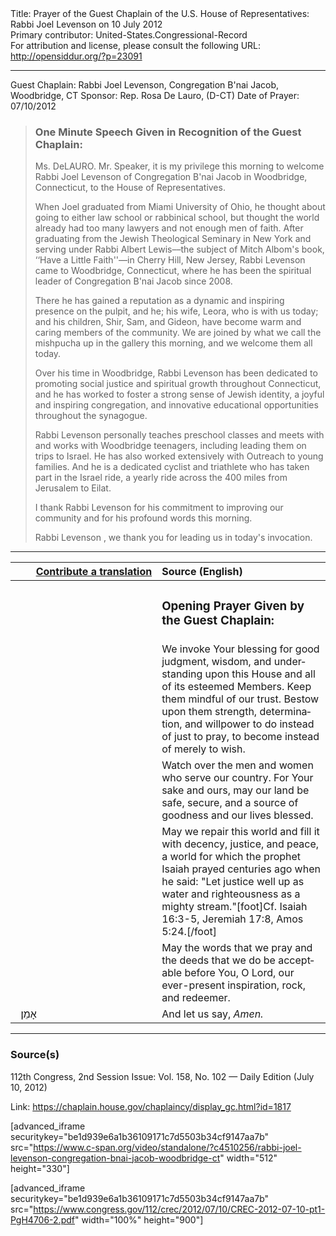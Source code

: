 <html>
<head></head>
<body>
Title: Prayer of the Guest Chaplain of the U.S. House of Representatives: Rabbi Joel Levenson on 10 July 2012<br />
Primary contributor: United-States.Congressional-Record<br />
For attribution and license, please consult the following URL: <a href="http://opensiddur.org/?p=23091">http://opensiddur.org/?p=23091</a>
<p />
<hr />

Guest Chaplain: Rabbi Joel Levenson, Congregation B'nai Jacob, Woodbridge, CT
Sponsor: Rep. Rosa De Lauro, (D-CT)
Date of Prayer: 07/10/2012

<blockquote>
<h3>One Minute Speech Given in Recognition of the Guest Chaplain:</h3>
Ms. DeLAURO. Mr. Speaker, it is my privilege this morning to welcome Rabbi Joel Levenson of Congregation B'nai Jacob in Woodbridge, Connecticut, to the House of Representatives.

When Joel graduated from Miami University of Ohio, he thought about going to either law school or rabbinical school, but thought the world already had too many lawyers and not enough men of faith. After graduating from the Jewish Theological Seminary in New York and serving under Rabbi Albert Lewis––the subject of Mitch Albom's book, ‘‘Have a Little Faith''––in Cherry Hill, New Jersey, Rabbi Levenson came to Woodbridge, Connecticut, where he has been the spiritual leader of Congregation B'nai Jacob since 2008.

There he has gained a reputation as a dynamic and inspiring presence on the pulpit, and he; his wife, Leora, who is with us today; and his children, Shir, Sam, and Gideon, have become warm and caring members of the community. We are joined by what we call the mishpucha up in the gallery this morning, and we welcome them all today.

Over his time in Woodbridge, Rabbi Levenson has been dedicated to promoting social justice and spiritual growth throughout Connecticut, and he has worked to foster a strong sense of Jewish identity, a joyful and inspiring congregation, and innovative educational opportunities throughout the synagogue.

Rabbi Levenson personally teaches preschool classes and meets with and works with Woodbridge teenagers, including leading them on trips to Israel. He has also worked extensively with Outreach to young families. And he is a dedicated cyclist and triathlete who has taken part in the Israel ride, a yearly ride across the 400 miles from Jerusalem to Eilat.

I thank Rabbi Levenson for his commitment to improving our community and for his profound words this morning.

Rabbi Levenson , we thank you for leading us in today's invocation.
</blockquote>

<hr />

<table style="margin-left: auto;margin-right: auto;" class="draggable">
<thead><tr><th id="x" style="text-align: right;"><a href="/contributing/upload/">Contribute a translation</a></th><th style="text-align: left;">Source (English)</th></tr></thead>
<tbody>
<tr><td style="vertical-align:top;" width="46%">
<div class="liturgy" lang="he">

</span></div></td>
 
<td style="vertical-align:top;" width="53%">
<div class="english" lang="en">
<h3>Opening Prayer Given by the Guest Chaplain:</h3>
</div></td></tr>


<tr><td style="vertical-align:top;" width="46%">
<div class="liturgy" lang="he">

</span></div></td>
 
<td style="vertical-align:top;" width="53%">
<div class="english" lang="en">
We invoke Your blessing 
for good judgment, 
wisdom, 
and understanding 
upon this House 
and all of its esteemed Members. 
Keep them mindful of our trust. 
Bestow upon them strength, 
determination, 
and willpower 
to do instead of just to pray, 
to become instead of merely to wish.
</div></td></tr>


<tr><td style="vertical-align:top;" width="46%">
<div class="liturgy" lang="he">

</span></div></td>
 
<td style="vertical-align:top;" width="53%">
<div class="english" lang="en">
Watch over the men and women 
who serve our country. 
For Your sake and ours, 
may our land be safe, 
secure, 
and a source of goodness 
and our lives blessed.
</div></td></tr>


<tr><td style="vertical-align:top;" width="46%">
<div class="liturgy" lang="he">

</span></div></td>
 
<td style="vertical-align:top;" width="53%">
<div class="english" lang="en">
May we repair this world 
and fill it with decency, 
justice, 
and peace, 
a world for which the prophet Isaiah prayed centuries ago 
when he said: "Let justice well up as water 
and righteousness as a mighty stream."[foot]Cf. Isaiah 16:3-5, Jeremiah 17:8, Amos 5:24.[/foot]
</div></td></tr>

<tr><td style="vertical-align:top;" width="46%">
<div class="liturgy" lang="he">

</span></div></td>
 
<td style="vertical-align:top;" width="53%">
<div class="english" lang="en">
May the words that we pray 
and the deeds that we do 
be acceptable before You, O Lord, 
our ever-present inspiration, rock, and redeemer.
</div></td></tr>

<tr><td style="vertical-align:top;" width="46%">
<div class="liturgy" lang="he">
&nbsp;
אָמֵן׃
</span></div></td>
 
<td style="vertical-align:top;" width="53%">
<div class="english" lang="en">
And let us say, 
<em>Amen.</em>
</div></td></tr>
</tbody></table>

<hr />

<h3>Source(s)</h3>

112th Congress, 2nd Session
Issue: Vol. 158, No. 102 — Daily Edition (July 10, 2012)

Link: <a href="https://chaplain.house.gov/chaplaincy/display_gc.html?id=1817">https://chaplain.house.gov/chaplaincy/display_gc.html?id=1817</a>

[advanced_iframe securitykey="be1d939e6a1b36109171c7d5503b34cf9147aa7b" src="https://www.c-span.org/video/standalone/?c4510256/rabbi-joel-levenson-congregation-bnai-jacob-woodbridge-ct" width="512" height="330"]

[advanced_iframe securitykey="be1d939e6a1b36109171c7d5503b34cf9147aa7b" src="https://www.congress.gov/112/crec/2012/07/10/CREC-2012-07-10-pt1-PgH4706-2.pdf" width="100%" height="900"]
</body>
</html>